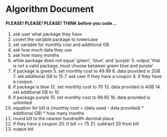 # Algorithm Document
#### PLEASE! PLEASE! PLEASE! THINK before you code...

1. ask user what package they have
2. covert the variable package to lowercase 
2. set variable for monthly cost and additional GB 
3. ask how much data they use
4. ask how many months
4. while package does not equal 'green', 'blue', and 'purple'
   5. output 'that is not a valid package, must choose between green blue and purple'
4. if package is green
   5. set monthly cost to 49.99
   6. data provided is 2GB
   7. set additional GB to 15
   7. ask user if they have a coupon 
   8. if they have a coupon
11. if package is blue
    12. set monthly cost to 70
    13. data provided is 4GB
    14. set additional GB to 10 
14. if package purple
    15. set monthly cost to 99.95
    16. data provided is unlimited
17. equation for bill is (monthly cost + (data used - data provided) * additional GB) * how many months
18. round bill to the nearest hundredth decimal place
19. if they have a coupon
    20. if bill >= 75
        21. subtract 20 from bill
22. output bill 